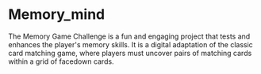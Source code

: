 # Memory_mind
The Memory Game Challenge is a fun and engaging project that tests and enhances the player's memory skills. It is a digital adaptation of the classic card matching game, where players must uncover pairs of matching cards within a grid of facedown cards.
